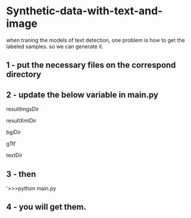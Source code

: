 # Synthetic-data-with-text-and-image

when traning the models of text detection, one problem is how to get the labeled samples. so we can generate it.

## 1 - put the necessary files on the correspond directory

## 2 - update the below variable in main.py

resultImgsDir

resultXmlDir

bgiDir

gTtf

textDir 

## 3 - then

'>>>python main.py

## 4 - you will get them.
